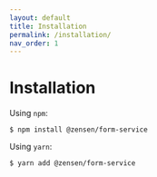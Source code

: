 ```yaml
---
layout: default
title: Installation
permalink: /installation/
nav_order: 1
---
```


# Installation

Using `npm`:

```
$ npm install @zensen/form-service
```

Using `yarn`:

```
$ yarn add @zensen/form-service
```
